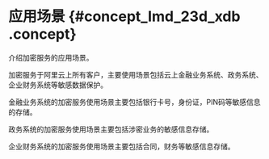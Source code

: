 # 应用场景 {#concept_lmd_23d_xdb .concept}

介绍加密服务的应用场景。

加密服务于阿里云上所有客户，主要使用场景包括云上金融业务系统、政务系统、企业财务系统等敏感数据保护。

金融业务系统的加密服务使用场景主要包括银行卡号，身份证，PIN码等敏感信息的存储。

政务系统的加密服务使用场景主要包括涉密业务的敏感信息存储。

企业财务系统的加密服务使用场景主要包括合同，财务等敏感信息存储。

